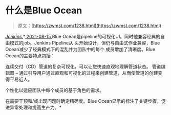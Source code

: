 <!--yml
category: 未分类
date: 0001-01-01 00:00:00
--->

# 什么是Blue Ocean

> 原文：[https://zwmst.com/1238.html](https://zwmst.com/1238.html)

   [ *Jenkins* ](https://zwmst.com/jenkins)*[ <time datetime="2021-08-15T10:49:33+08:00"> 2021-08-15 </time> ](https://zwmst.com/1238.html)  Blue Ocean是pipeline的可视化UI。同时他兼容经典的自由模式的job。Jenkins Pipeline从 头开始设计，但仍与自由式作业兼容，Blue Ocean减少了经典模式下的混乱并为团队中的每个 成员增加了清晰度。Blue Ocean的主要特点包括：

连续交付（CD）管道的复杂可视化，可以让您快速直观地理解管道状态。 管道编辑器 – 通过引导用户通过直观和可视化的过程来创建管道，从而使管道的创建变得平易近人。

个性化以适应团队中每个成员的基于角色的需求。

在需要干预和/或出现问题时确定精确度。Blue Ocean显示的标注了关键步骤，促进异常处理和提高生产力。*